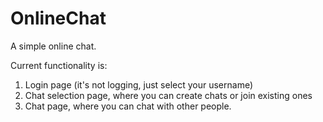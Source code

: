 # OnlineChat
A simple online chat.  

Current functionality is:
1) Login page (it's not logging, just select your username)
2) Chat selection page, where you can create chats or join existing ones
3) Chat page, where you can chat with other people.
